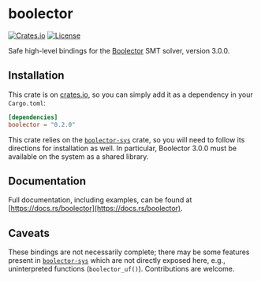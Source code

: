 # boolector

[![Crates.io](https://img.shields.io/crates/v/boolector.svg)](https://crates.io/crates/boolector)
[![License](https://img.shields.io/badge/license-MIT-blue.svg)](https://raw.githubusercontent.com/cdisselkoen/boolector-rs/master/LICENSE)

Safe high-level bindings for the [Boolector] SMT solver, version 3.0.0.

## Installation

This crate is on [crates.io](https://crates.io/crates/boolector), so you can
simply add it as a dependency in your `Cargo.toml`:
```toml
[dependencies]
boolector = "0.2.0"
```

This crate relies on the [`boolector-sys`] crate, so you will need to follow
its directions for installation as well. In particular, Boolector 3.0.0 must
be available on the system as a shared library.

[Boolector]: https://boolector.github.io
[`boolector-sys`]: https://crates.io/crates/boolector-sys

## Documentation

Full documentation, including examples, can be found at
[https://docs.rs/boolector](https://docs.rs/boolector).

## Caveats

These bindings are not necessarily complete; there may be some features
present in [`boolector-sys`] which are not directly exposed here, e.g.,
uninterpreted functions (`boolector_uf()`). Contributions are welcome.
